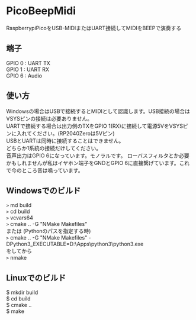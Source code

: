 # PicoBeepMidi
RaspberrypiPicoをUSB-MIDIまたはUART接続してMIDIをBEEPで演奏する  

## 端子
GPIO 0 : UART TX  
GPIO 1 : UART RX  
GPIO 6 : Audio  

## 使い方
Windowsの場合はUSBで接続するとMIDIとして認識します。USB接続の場合はVSYSピンの接続は必要ありません。  
UARTで接続する場合は出力側のTXをGPIO 1(RX)に接続して電源5VをVSYSピンに入れてください。(RP2040Zeroは5Vピン)  
USBとUARTは同時に接続することはできません。  
どちらか1系統の接続だけしてください。  
音声出力はGPIO 6になっています。モノラルです。
ローバスフィルタとか必要かもしれませんが私はイヤホン端子をGNDとGPIO 6に直接繋げています。これで今のところ音は鳴っています。  

## Windowsでのビルド
`>` md build  
`>` cd build  
`>` vcvars64  
`>` cmake .. -G "NMake Makefiles"  
または (Pythonのパスを指定する時)  
`>` cmake .. -G "NMake Makefiles" -DPython3_EXECUTABLE=D:\Apps\python3\python3.exe  
をしてから  
`>` nmake  

## Linuxでのビルド
$ mkdir build  
$ cd build  
$ cmake ..  
$ make  

